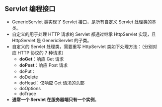 ## Servlet 编程接口

- GenericServlet 类实现了 Servlet 接口，是所有自定义 Servlet 处理类的基类。
- 自定义的用于处理 HTTP 请求的 Servlet 都通过继承 HttpServlet 实现，且 HttpServlet 是 GenericServlet 的子类。 
- 自定义的 Servlet 处理类，需要重写 HttpServlet 类如下处理方法：（分别对应 HTTP 协议的 7 种请求）
  - **doGet**：响应 Get 请求
  - **doPost**：响应 Post 请求
  - doPut：
  - doDelete
  - doHead：仅响应 Get 请求的头部
  - doOptions
  - doTrace
- **通常一个 Servlet 在服务器端只有一个实例**。